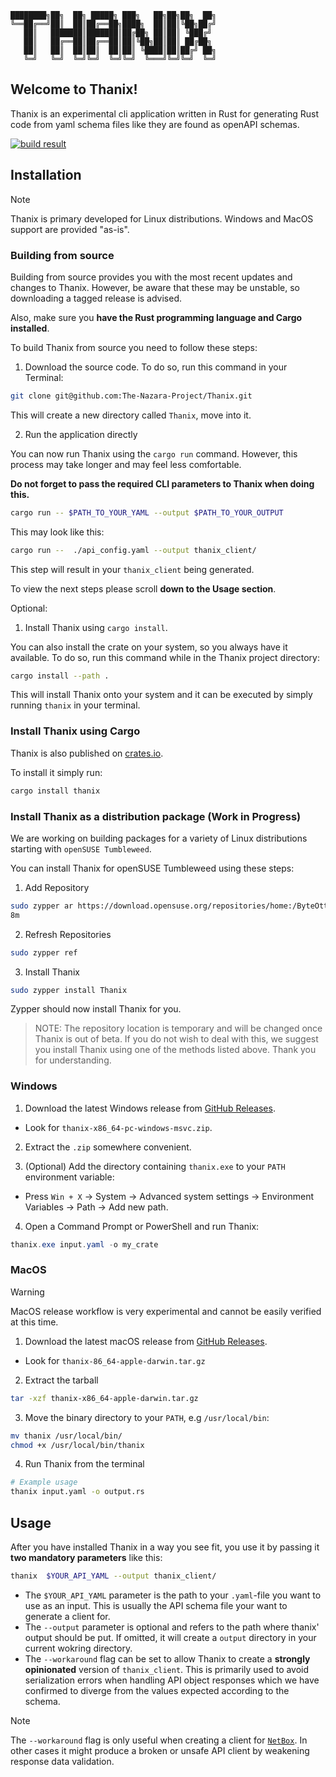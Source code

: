 ```
████████╗██╗  ██╗ █████╗ ███╗   ██╗██╗██╗  ██╗
╚══██╔══╝██║  ██║██╔══██╗████╗  ██║██║╚██╗██╔╝
   ██║   ███████║███████║██╔██╗ ██║██║ ╚███╔╝
   ██║   ██╔══██║██╔══██║██║╚██╗██║██║ ██╔██╗
   ██║   ██║  ██║██║  ██║██║ ╚████║██║██╔╝ ██╗
   ╚═╝   ╚═╝  ╚═╝╚═╝  ╚═╝╚═╝  ╚═══╝╚═╝╚═╝  ╚═╝

```

## Welcome to Thanix!

Thanix is an experimental cli application written in Rust for generating Rust code from yaml schema files like they are
found as openAPI schemas.

[![build result](https://build.opensuse.org/projects/home:ByteOtter:nazara-project/packages/thanix/badge.svg?type=default)](https://build.opensuse.org/package/show/home:ByteOtter:nazara-project/thanix)

## Installation

> [!Note]
> Thanix is primary developed for Linux distributions. Windows and MacOS support are provided "as-is".

### Building from source

Building from source provides you with the most recent updates and changes to Thanix. However, be aware that these
may be unstable, so downloading a tagged release is advised.

Also, make sure you **have the Rust programming language and Cargo installed**.

To build Thanix from source you need to follow these steps:

1. Download the source code. To do so, run this command in your Terminal:

```bash
git clone git@github.com:The-Nazara-Project/Thanix.git
```

This will create a new directory called `Thanix`, move into it.

2. Run the application directly

You can now run Thanix using the `cargo run` command. However, this process may take longer and may feel less
comfortable.

**Do not forget to pass the required CLI parameters to Thanix when doing this.**

```bash
cargo run -- $PATH_TO_YOUR_YAML --output $PATH_TO_YOUR_OUTPUT
```

This may look like this:

```bash
cargo run --  ./api_config.yaml --output thanix_client/
```

This step will result in your `thanix_client` being generated.

To view the next steps please scroll **down to the Usage section**.

Optional:

1. Install Thanix using `cargo install`.

You can also install the crate on your system, so you always have it available.
To do so, run this command while in the Thanix project directory:

```bash
cargo install --path .
```

This will install Thanix onto your system and it can be executed by simply running `thanix` in your terminal.

### Install Thanix using Cargo

Thanix is also published on [crates.io](https://crates.io).

To install it simply run:

```bash
cargo install thanix
```

### Install Thanix as a distribution package (Work in Progress)

We are working on building packages for a variety of Linux distributions starting with `openSUSE Tumbleweed`.

You can install Thanix for openSUSE Tumbleweed using these steps:

1. Add Repository
```bash
sudo zypper ar https://download.opensuse.org/repositories/home:/ByteOtter:/nazara-project/openSUSE_Tumbleweed/home:ByteOtter:nazara-project.repo
8m
```

2. Refresh Repositories
```bash
sudo zypper ref
```

3. Install Thanix
```bash
sudo zypper install Thanix
```

Zypper should now install Thanix for you.

> NOTE: The repository location is temporary and will be changed once Thanix is out of beta.
> If you do not wish to deal with this, we suggest you install Thanix using one of the methods listed above.
> Thank you for understanding.

### Windows

1. Download the latest Windows release from [GitHub Releases](https://github.com/The-Nazara-Project/Thanix/releases/latest).
  - Look for `thanix-x86_64-pc-windows-msvc.zip`.

2. Extract the `.zip` somewhere convenient.

3. (Optional) Add the directory containing `thanix.exe` to your `PATH` environment variable:
  - Press `Win + X` -> System -> Advanced system settings -> Environment Variables -> Path -> Add new path.

4. Open a Command Prompt or PowerShell and run Thanix:

```powershell
thanix.exe input.yaml -o my_crate
```

### MacOS

> [!Warning]
> MacOS release workflow is very experimental and cannot be easily verified at this time.

1. Download the latest macOS release from [GitHub Releases](https://github.com/The-Nazara-Project/Thanix/releases/latest).
  - Look for `thanix-86_64-apple-darwin.tar.gz`

2. Extract the tarball

```bash
tar -xzf thanix-x86_64-apple-darwin.tar.gz
```

3. Move the binary directory to your `PATH`, e.g `/usr/local/bin`:

```bash
mv thanix /usr/local/bin/
chmod +x /usr/local/bin/thanix
```

4. Run Thanix from the terminal

```bash
# Example usage
thanix input.yaml -o output.rs
```

## Usage

After you have installed Thanix in a way you see fit, you use it by passing it **two mandatory parameters** like this:

```bash
thanix  $YOUR_API_YAML --output thanix_client/
```

- The `$YOUR_API_YAML` parameter is the path to your `.yaml`-file you want to use as an input. This is usually the API
  schema file your want to generate a client for.
- The `--output` parameter is optional and refers to the path where thanix' output should be put. If omitted, it will
  create a `output` directory in your current wokring directory.
- The `--workaround` flag can be set to allow Thanix to create a **strongly opinionated** version of `thanix_client`. This is
  primarily used to avoid serialization errors when handling API object responses which we have confirmed to diverge from the
  values expected according to the schema.

> [!Note]
> The `--workaround` flag is only useful when creating a client for [`NetBox`](https://netbox.dev). In other cases it might produce 
> a broken or unsafe API client by weakening response data validation.

